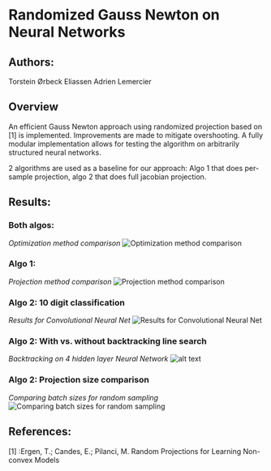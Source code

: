 # Randomized Gauss Newton on Neural Networks

## Authors: 

Torstein Ørbeck Eliassen
Adrien Lemercier

## Overview

An efficient Gauss Newton approach using randomized projection based on [1] is implemented. Improvements are made to mitigate overshooting. A fully modular implementation allows for testing the  algorithm on arbitrarily structured neural networks.

2 algorithms are used as a baseline for our approach: Algo 1 that does per-sample projection, algo 2 that does full jacobian projection.

## Results: 


### Both algos: 

*Optimization method comparison*
![Optimization method comparison](https://github.com/gravlaks/Rand-Gauss-Newton-for-NN/blob/main/plots/Opti_method_comp.png)

### Algo 1: 
*Projection method comparison*
![Projection method comparison](https://github.com/gravlaks/Rand-Gauss-Newton-for-NN/blob/main/plots/Projection_method_comp.png)

### Algo 2: 10 digit classification

*Results for Convolutional Neural Net*
![Results for Convolutional Neural Net](https://github.com/gravlaks/Rand-Gauss-Newton-for-NN/blob/main/plots/Classifier10dim.png)

### Algo 2: With vs. without backtracking line search 

*Backtracking on 4 hidden layer Neural Network*
![alt text](https://github.com/gravlaks/Rand-Gauss-Newton-for-NN/blob/main/plots/Backtrackcomparison.png)

### Algo 2: Projection size comparison

*Comparing batch sizes for random sampling*
![Comparing batch sizes for random sampling](https://github.com/gravlaks/Rand-Gauss-Newton-for-NN/blob/main/plots/Batch_size_comp.png)


## References: 

[1] :Ergen, T.; Candes, E.; Pilanci, M. Random Projections for Learning Non-convex Models
